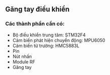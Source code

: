 ## Găng tay điều khiển 
### Các thành phần cần có:
- Bộ điều khiển trung tâm: STM32F4
- Cảm biến phát hiện chuyển động: MPU6050
- Cảm biến từ trường: HMC5883L
- Pin
- Nút nhấn
- Module RF
- Găng tay